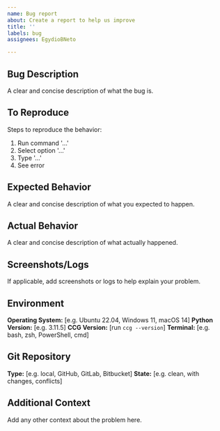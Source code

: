 ```yaml
---
name: Bug report
about: Create a report to help us improve
title: ''
labels: bug
assignees: EgydioBNeto

---
```


## Bug Description
A clear and concise description of what the bug is.

## To Reproduce
Steps to reproduce the behavior:
1. Run command '...'
2. Select option '...'
3. Type '...'
4. See error

## Expected Behavior
A clear and concise description of what you expected to happen.

## Actual Behavior
A clear and concise description of what actually happened.

## Screenshots/Logs
If applicable, add screenshots or logs to help explain your problem.

## Environment
**Operating System:** [e.g. Ubuntu 22.04, Windows 11, macOS 14]
**Python Version:** [e.g. 3.11.5]
**CCG Version:** [run `ccg --version`]
**Terminal:** [e.g. bash, zsh, PowerShell, cmd]

## Git Repository
**Type:** [e.g. local, GitHub, GitLab, Bitbucket]
**State:** [e.g. clean, with changes, conflicts]

## Additional Context
Add any other context about the problem here.
